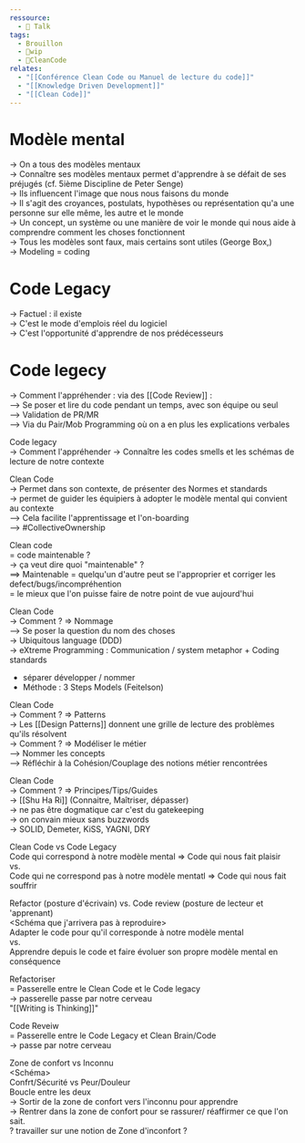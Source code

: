 ```yaml
---
ressource:
  - 🎥 Talk
tags:
  - Brouillon
  - 🚧wip
  - 🫧CleanCode
relates:
  - "[[Conférence Clean Code ou Manuel de lecture du code]]"
  - "[[Knowledge Driven Development]]"
  - "[[Clean Code]]"
---
```

# Modèle mental 

-> On a tous des modèles mentaux  
-> Connaître ses modèles mentaux permet d'apprendre à se défait de ses préjugés (cf. 5ième Discipline de Peter Senge)  
-> Ils influencent l'image que nous nous faisons du monde  
-> Il s'agit des croyances, postulats, hypothèses ou représentation qu'a une personne sur elle même, les autre et le monde  
-> Un concept, un système ou une manière de voir le monde qui nous aide à comprendre comment les choses fonctionnent  
-> Tous les modèles sont faux, mais certains sont utiles (George Box,)  
-> Modeling = coding  
  
# Code Legacy

-> Factuel : il existe  
-> C'est le mode d'emplois réel du logiciel  
-> C'est l'opportunité d'apprendre de nos prédécesseurs  
  
# Code legecy
-> Comment l'appréhender  : via des [[Code Review]] :  
--> Se poser et lire du code pendant un temps, avec son équipe ou seul  
--> Validation de PR/MR  
--> Via du Pair/Mob Programming où on a en plus les explications verbales  
  
Code legacy  
-> Comment l'appréhender -> Connaître les codes smells et les schémas de lecture de notre contexte  
  
Clean Code  
-> Permet dans son contexte, de présenter des Normes et standards  
-> permet de guider les équipiers à adopter le modèle mental qui convient au contexte  
--> Cela facilite l'apprentissage et l'on-boarding  
--> #CollectiveOwnership  
  
Clean code   
= code maintenable ?  
-> ça veut dire quoi "maintenable" ?  
==> Maintenable = quelqu'un d'autre peut se l'approprier et corriger les defect/bugs/incompréhention  
= le mieux que l'on puisse faire de notre point de vue aujourd'hui  
  
Clean Code  
-> Comment ? => Nommage  
--> Se poser la question du nom des choses  
-> Ubiquitous language (DDD)  
-> eXtreme Programming : Communication / system metaphor + Coding standards  
- séparer développer  / nommer  
- Méthode : 3 Steps Models (Feitelson)  
  
Clean Code  
-> Comment ? => Patterns  
-> Les [[Design Patterns]] donnent une grille de lecture des problèmes qu'ils résolvent  
-> Comment ? => Modéliser le métier  
--> Nommer les concepts  
--> Réfléchir à la Cohésion/Couplage des notions métier rencontrées  
  
Clean Code  
-> Comment ? => Principes/Tips/Guides  
-> [[Shu Ha Ri]] (Connaitre, Maîtriser, dépasser)  
-> ne pas être dogmatique car c'est du gatekeeping  
-> on convain mieux sans buzzwords  
-> SOLID, Demeter, KiSS, YAGNI, DRY  
  
Clean Code vs Code Legacy  
Code qui correspond à notre modèle mental => Code qui nous fait plaisir  
vs.  
Code qui ne correspond pas à notre modèle mentatl => Code qui nous fait souffrir  
  
Refactor (posture d'écrivain) vs. Code review (posture de lecteur et 'apprenant)  
<Schéma que j'arrivera pas à reproduire>  
Adapter le code pour qu'il corresponde à notre modèle mental  
vs.  
Apprendre depuis le code et faire évoluer son propre modèle mental en conséquence  
  
Refactoriser   
= Passerelle entre le Clean Code et le Code legacy  
-> passerelle passe par notre cerveau  
"[[Writing is Thinking]]"  
  
Code Reveiw  
= Passerelle entre le Code Legacy et Clean Brain/Code  
-> passe par notre cerveau  
  
Zone de confort vs Inconnu  
<Schéma>  
Confrt/Sécurité vs Peur/Douleur  
Boucle entre les deux  
-> Sortir de la zone de confort vers l'inconnu pour apprendre  
-> Rentrer dans la zone de confort pour se rassurer/ réaffirmer ce que l'on sait.  
? travailler sur une notion de Zone d'inconfort ?